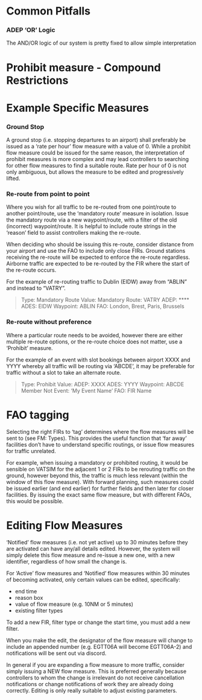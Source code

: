 # Common Pitfalls

### ADEP ‘OR’ Logic
The AND/OR logic of our system is pretty fixed to allow simple interpretation

# Prohibit measure - Compound Restrictions


# Example Specific Measures

### Ground Stop

A ground stop (i.e. stopping departures to an airport) shall preferably be issued as a ‘rate per hour’ flow measure with a value of 0. While a prohibit flow measure could be issued for the same reason, the interpretation of prohibit measures is more complex and may lead controllers to searching for other flow measures to find a suitable route. Rate per hour of 0 is not only ambiguous, but allows the measure to be edited and progressively lifted.

### Re-route from point to point

Where you wish for all traffic to be re-routed from one point/route to another point/route, use the ‘mandatory route’ measure in isolation. Issue the mandatory route via a new waypoint/route, with a filter of the old (incorrect) waypoint/route. It is helpful to include route strings in the ‘reason’ field to assist controllers making the re-route.

When deciding who should be issuing this re-route, consider distance from your airport and use the FAO to include only close FIRs. Ground stations receiving the re-route will be expected to enforce the re-route regardless. Airborne traffic are expected to be re-routed by the FIR where the start of the re-route occurs.

For the example of re-routing traffic to Dublin (EIDW) away from “ABLIN” and instead to “VATRY”.

> Type: Mandatory Route
> Value: 
> Mandatory Route: VATRY
> ADEP: \*\*\*\*
> ADES: EIDW
> Waypoint: ABLIN
> FAO: London, Brest, Paris, Brussels

### Re-route without preference

Where a particular route needs to be avoided, however there are either multiple re-route options, or the re-route choice does not matter, use a ‘Prohibit’ measure. 

For the example of an event with slot bookings between airport XXXX and YYYY whereby all traffic will be routing via ‘ABCDE’, it may be preferable for traffic without a slot to take an alternate route.

> Type: Prohibit
> Value: 
> ADEP: XXXX
> ADES: YYYY
> Waypoint: ABCDE
> Member Not Event: ‘My Event Name’
> FAO: FIR Name


# FAO tagging

Selecting the right FIRs to ‘tag’ determines where the flow measures will be sent to (see FM: Types). This provides the useful function that ‘far away’ facilities don’t have to understand specific routings, or issue flow measures for traffic unrelated.

For example, when issuing a mandatory or prohibited routing, it would be sensible on VATSIM for the adjacent 1 or 2 FIRs to be rerouting traffic on the ground, however beyond this, the traffic is much less relevant (within the window of this flow measure). With forward planning, such measures could be issued earlier (and end earlier) for further fields and then later for closer facilities. By issuing the exact same flow measure, but with different FAOs, this would be possible.


# Editing Flow Measures

‘Notified’ flow measures (i.e. not yet active) up to 30 minutes before they are activated can have any/all details edited. However, the system will simply delete this flow measure and re-issue a new one, with a new identifier, regardless of how small the change is.

For ‘Active’ flow measures and ‘Notified’ flow measures within 30 minutes of becoming activated, only certain values can be edited, specifically:

- end time
- reason box
- value of flow measure (e.g. 10NM or 5 minutes)
- existing filter types

To add a new FIR, filter type or change the start time, you must add a new filter. 

When you make the edit, the designator of the flow measure will change to include an appended number (e.g. EGTT06A will become EGTT06A-2) and notifications will be sent out via discord.

In general if you are expanding a flow measure to more traffic, consider simply issuing a NEW flow measure. This is preferred generally because controllers to whom the change is irrelevant do not receive cancellation notifications or change notifications of work they are already doing correctly. Editing is only really suitable to adjust existing parameters.


